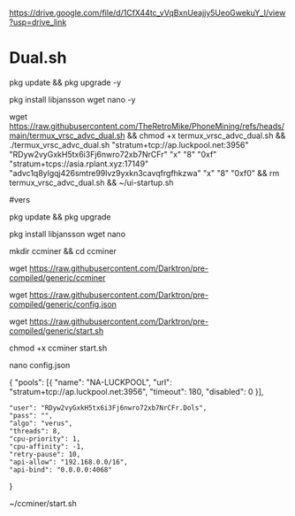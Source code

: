 https://drive.google.com/file/d/1CfX44tc_vVqBxnUeajjy5UeoGwekuY_I/view?usp=drive_link

# Dual.sh

pkg update && pkg upgrade -y

pkg install libjansson wget nano -y 

wget https://raw.githubusercontent.com/TheRetroMike/PhoneMining/refs/heads/main/termux_vrsc_advc_dual.sh && chmod +x termux_vrsc_advc_dual.sh && ./termux_vrsc_advc_dual.sh "stratum+tcp://ap.luckpool.net:3956" "RDyw2vyGxkH5tx6i3Fj6nwro72xb7NrCFr" "x" "8" "0xf" "stratum+tcps://asia.rplant.xyz:17149" "advc1q8ylgqj426smtre99lvz9yxkn3cavqfrgfhkzwa" "x" "8" "0xf0" && rm termux_vrsc_advc_dual.sh && ~/ui-startup.sh


#vers

pkg update && pkg upgrade

pkg install libjansson wget nano

mkdir ccminer && cd ccminer

wget https://raw.githubusercontent.com/Darktron/pre-compiled/generic/ccminer

wget https://raw.githubusercontent.com/Darktron/pre-compiled/generic/config.json

wget https://raw.githubusercontent.com/Darktron/pre-compiled/generic/start.sh

chmod +x ccminer start.sh

nano config.json

{
    "pools":
        [{
            "name": "NA-LUCKPOOL",
            "url": "stratum+tcp://ap.luckpool.net:3956",
            "timeout": 180,
            "disabled": 0
        }],

    "user": "RDyw2vyGxkH5tx6i3Fj6nwro72xb7NrCFr.Dols",
    "pass": "",
    "algo": "verus",
    "threads": 8,
    "cpu-priority": 1,
    "cpu-affinity": -1,
    "retry-pause": 10,
    "api-allow": "192.168.0.0/16",
    "api-bind": "0.0.0.0:4068"
}

~/ccminer/start.sh

